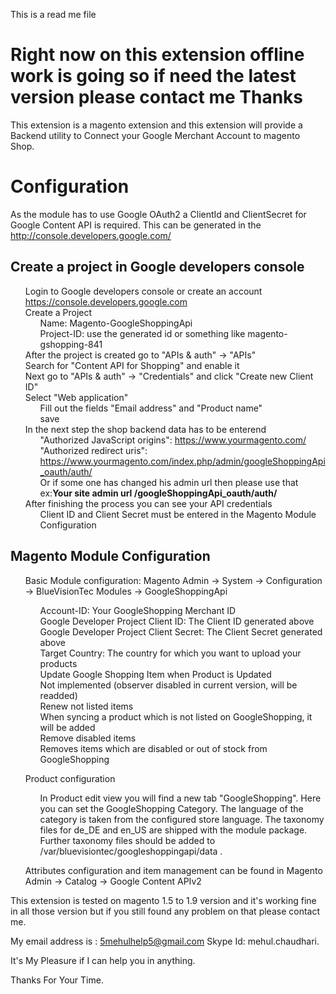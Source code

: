 This is a read me file

Right now on this extension offline work is going so if need the latest version please contact me Thanks
=======================================================================================================================

This extension is a magento extension and this extension will provide a Backend utility to Connect your Google Merchant Account to magento Shop.


Configuration
=================

As the module has to use Google OAuth2 a ClientId and ClientSecret for Google Content API is required. This can be generated in the http://console.developers.google.com/

Create a project in Google developers console
------------------------------------------------

<ul class="task-list">
<li>Login to Google developers console or create an account <a href="https://console.developers.google.com" target="_blank">https://console.developers.google.com</a></li>
<li>Create a Project

<ul class="task-list">
<li>Name: Magento-GoogleShoppingApi</li>
<li>Project-ID: use the generated id or something like magento-gshopping-841</li>
</ul>
</li>
<li>After the project is created go to "APIs &amp; auth" -&gt; "APIs"</li>
<li>Search for "Content API for Shopping" and enable it</li>
<li>Next go to "APIs &amp; auth" -&gt; "Credentials" and click "Create new Client ID"</li>
<li>Select "Web application"

<ul class="task-list">
<li>Fill out the fields "Email address" and "Product name"</li>
<li>save</li>
</ul>
</li>
<li>In the next step the shop backend data has to be enterend

<ul class="task-list">
<li>"Authorized JavaScript origins": <a href="https://www.yourmagento.com/">https://www.yourmagento.com/</a>
</li>
<li>"Authorized redirect uris":</li>
<li><a href="https://www.yourmagento.com/index.php/admin/googleShoppingApi_oauth/auth/">https://www.yourmagento.com/index.php/admin/googleShoppingApi_oauth/auth/</a></li>
<li> Or if some one has changed his admin url then please use that ex:<b>Your site admin url /googleShoppingApi_oauth/auth/</b>
</ul>
</li>
<li>After finishing the process you can see your API credentials

<ul class="task-list">
<li>Client ID and Client Secret must be entered in the Magento Module Configuration</li>
</ul>
</li>
</ul>

Magento Module Configuration
--------------------------------
<ul class="task-list">
<li>
<p>Basic Module configuration: Magento Admin -&gt; System -&gt; Configuration -&gt; 
BlueVisionTec Modules -&gt; GoogleShoppingApi</p>

<ul class="task-list">
<li>Account-ID: Your GoogleShopping Merchant ID</li>
<li>Google Developer Project Client ID: The Client ID generated above</li>
<li>Google Developer Project Client Secret: The Client Secret generated above</li>
<li>Target Country: The country for which you want to upload your products</li>
<li>Update Google Shopping Item when Product is Updated</li>
<li>Not implemented (observer disabled in current version, will be readded)</li>
<li>Renew not listed items</li>
<li>When syncing a product which is not listed on GoogleShopping, it will be added</li>
<li>Remove disabled items</li>
<li>Removes items which are disabled or out of stock from GoogleShopping</li>
</ul>
</li>
<li>
<p>Product configuration</p>

<ul class="task-list">
<li>In Product edit view you will find a new tab "GoogleShopping". 
Here you can set the GoogleShopping Category. 
The language of the category is taken from the configured store language.
The taxonomy files for de_DE and en_US are shipped with the module package.
Further taxonomy files should be added to /var/bluevisiontec/googleshoppingapi/data .</li>
</ul>
</li>
<li><p>Attributes configuration and item management can be found in Magento Admin -&gt;
Catalog -&gt; Google Content APIv2</p></li>
</ul>

This extension is tested on magento 1.5 to 1.9 version and it's working fine in all those version but if you still found any problem on that please contact me.

My email address is : 5mehulhelp5@gmail.com
Skype Id: mehul.chaudhari.

It's My Pleasure if I can help you in anything.

Thanks For Your Time.
